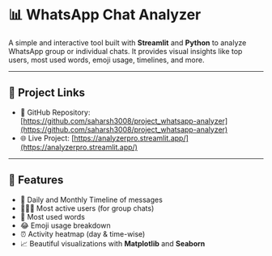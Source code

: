 # 📊 WhatsApp Chat Analyzer

A simple and interactive tool built with **Streamlit** and **Python** to analyze WhatsApp group or individual chats. It provides visual insights like top users, most used words, emoji usage, timelines, and more.

---

## 🔗 Project Links

- 🔧 GitHub Repository: [https://github.com/saharsh3008/project_whatsapp-analyzer](https://github.com/saharsh3008/project_whatsapp-analyzer)  
- 🌐 Live Project: [https://analyzerpro.streamlit.app/](https://analyzerpro.streamlit.app/)

---

## 🚀 Features

- 📅 Daily and Monthly Timeline of messages
- 🧑‍🤝‍🧑 Most active users (for group chats)
- 💬 Most used words
- 😂 Emoji usage breakdown
- ⏰ Activity heatmap (day & time-wise)
- 📈 Beautiful visualizations with **Matplotlib** and **Seaborn**

